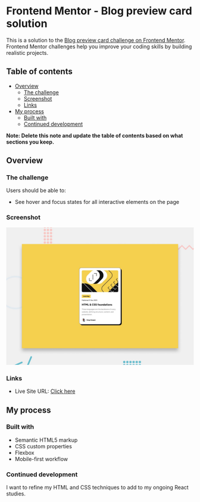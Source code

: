 # Frontend Mentor - Blog preview card solution

This is a solution to the [Blog preview card challenge on Frontend Mentor](https://www.frontendmentor.io/challenges/blog-preview-card-ckPaj01IcS). Frontend Mentor challenges help you improve your coding skills by building realistic projects. 

## Table of contents

- [Overview](#overview)
  - [The challenge](#the-challenge)
  - [Screenshot](#screenshot)
  - [Links](#links)
- [My process](#my-process)
  - [Built with](#built-with)
  - [Continued development](#continued-development)

**Note: Delete this note and update the table of contents based on what sections you keep.**

## Overview

### The challenge

Users should be able to:

- See hover and focus states for all interactive elements on the page

### Screenshot

![preview](./preview.jpg)
 

### Links

- Live Site URL: [Click here](https://changcarlos.github.io/blog-preview-card-main/)

## My process

### Built with

- Semantic HTML5 markup
- CSS custom properties
- Flexbox
- Mobile-first workflow


### Continued development

I want to refine my HTML and CSS techniques to add to my ongoing React studies.

